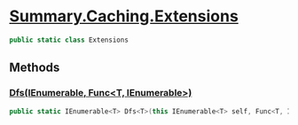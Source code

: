 # [Summary.Caching.Extensions](../src/Core/Caching/DocIndex.cs#L178)
```cs
public static class Extensions
```

## Methods
### [Dfs<T>(IEnumerable<T>, Func<T, IEnumerable<T>>)](../src/Core/Caching/DocIndex.cs#L180)
```cs
public static IEnumerable<T> Dfs<T>(this IEnumerable<T> self, Func<T, IEnumerable<T>> child)
```

